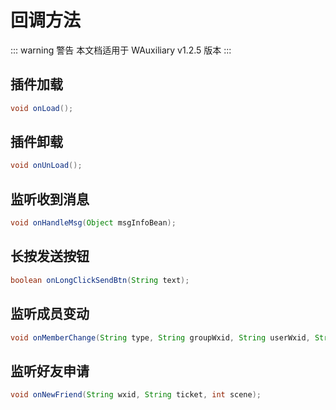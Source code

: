 # 回调方法

::: warning 警告
本文档适用于 WAuxiliary v1.2.5 版本
:::

## 插件加载

```java
void onLoad();
```

## 插件卸载

```java
void onUnLoad();
```

## 监听收到消息

```java
void onHandleMsg(Object msgInfoBean);
```

## 长按发送按钮

```java
boolean onLongClickSendBtn(String text);
```

## 监听成员变动

```java
void onMemberChange(String type, String groupWxid, String userWxid, String userName);
```

## 监听好友申请

```java
void onNewFriend(String wxid, String ticket, int scene);
```
